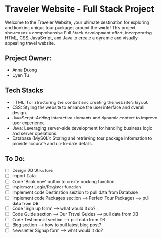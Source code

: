 # Traveler Website - Full Stack Project
Welcome to the Traveler Website, your ultimate destination for exploring and booking unique tour packages around the world! This project showcases a comprehensive Full Stack development effort, incorporating HTML, CSS, JavaScript, and Java to create a dynamic and visually appealing travel website.

## Project Owner:
* Anna Duong
* Uyen Tu

## Tech Stacks: 
* HTML: For structuring the content and creating the website's layout.
* CSS: Styling the website to enhance the user interface and overall design.
* JavaScript: Adding interactive elements and dynamic content to improve user experience.
* Java: Leveraging server-side development for handling business logic and server operations.
* Database (MySQL): Storing and retrieving tour package information to provide accurate and up-to-date details.

## To Do:
- [ ] Design DB Structure
- [ ] Import Data
- [ ] Code 'Book now' button to create booking function
- [ ] Implement Login/Register function
- [ ] Implement code Destination section to pull data from Database
- [ ] Implement code Packages section --> Perfect Tour Packages --> pull data from DB
- [ ] Code 'Sign up form' --> what would it do?
- [ ] Code Guide section --> Our Travel Guides --> pull data from DB
- [ ] Code Testimonial section --> pull data from DB
- [ ] Blog section --> how to pull latest blog post?
- [ ] Newsletter Signup form --> what would it do?
